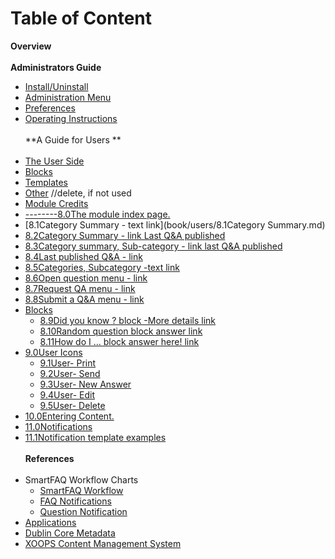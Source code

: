 # Table of Content

**Overview<br>**
<br>**Administrators Guide**
* [Install/Uninstall](book/1install.md)
* [Administration Menu](book/2administration.md)
* [Preferences](book/3preferences.md)
* [Operating Instructions](book/4operations.md)
<br><br>**A Guide for Users **<br><br>
* [The User Side](book/5userside.md)
* [Blocks](book/6blocks.md)
* [Templates](book/7templates.md)
* [Other](book/8other.md) //delete, if not used
* [Module Credits](book/9credits.md)
* [--------8.0The module index page.](book/users/8.0IndexPage.md)
* [8.1Category Summary - text link](book/users/8.1Category Summary.md)
* [8.2Category Summary - link Last Q&A published](book/users/credits.md)
* [8.3Category summary, Sub-category - link last Q&A published](book/users/credits.md)
* [8.4Last published Q&A - link](book/users/credits.md)
* [8.5Categories, Subcategory -text link](book/users/credits.md)
* [8.6Open question menu - link](book/users/credits.md)
* [8.7Request QA menu - link](book/users/credits.md)
* [8.8Submit a Q&A menu - link](book/users/credits.md)
* [Blocks](book/users/credits.md)
    * [8.9Did you know ? block -More details link](book/users/8.9Blocks.md)
    * [8.10Random question block answer link](book/users/credits.md)
    * [8.11How do I ... block answer here! link](book/users/credits.md)
* [9.0User Icons](book/users/9.0UserIcons.md)
    * [9.1User- Print](book/users/credits.md)
    * [9.2User- Send](book/users/credits.md)
    * [9.3User- New Answer](book/users/credits.md)
    * [9.4User- Edit](book/users/credits.md)
    * [9.5User- Delete](book/users/credits.md)
* [10.0Entering Content.](book/users/10EnterContent.md)
* [11.0Notifications](book/users/11Notifications.md)
* [11.1Notification template examples](book/users/credits.md)
<br><br>**References**<br><br>
* SmartFAQ Workflow Charts
    * [SmartFAQ Workflow](references/workflow1.md)
    * [FAQ Notifications](references/workflow2.md)
    * [Question Notification](references/workflow3.md)
* [Applications](references/12.1Applications.md)
* [Dublin Core Metadata](references/12.2Dublin.md)
* [XOOPS Content Management System](references/12.4XOOPS.md)


